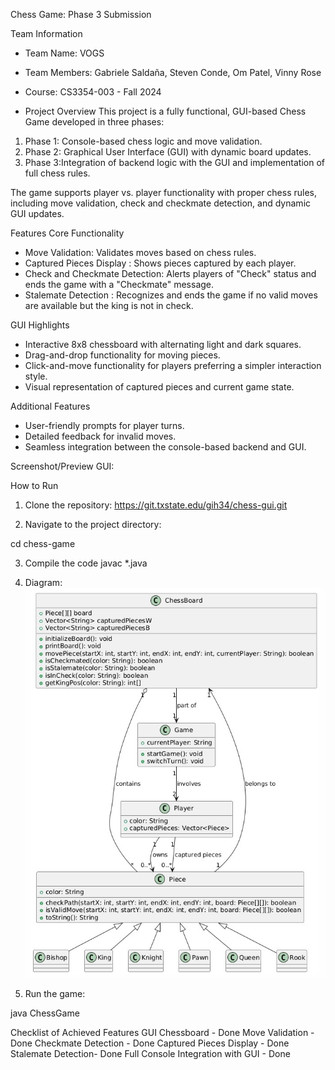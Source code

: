  Chess Game: Phase 3 Submission

 Team Information
- Team Name: VOGS
- Team Members: Gabriele Saldaña, Steven Conde, Om Patel, Vinny Rose
- Course: CS3354-003 - Fall 2024



 - Project Overview
This project is a fully functional, GUI-based Chess Game developed in three phases:
1. Phase 1: Console-based chess logic and move validation.
2. Phase 2: Graphical User Interface (GUI) with dynamic board updates.
3. Phase 3:Integration of backend logic with the GUI and implementation of full chess rules.

The game supports player vs. player functionality with proper chess rules, including move validation, check and checkmate detection, and dynamic GUI updates.



Features
Core Functionality
- Move Validation: Validates moves based on chess rules.
- Captured Pieces Display : Shows pieces captured by each player.
- Check and Checkmate Detection: Alerts players of "Check" status and ends the game with a "Checkmate" message.
- Stalemate Detection : Recognizes and ends the game if no valid moves are available but the king is not in check.

GUI Highlights
- Interactive 8x8 chessboard with alternating light and dark squares.
- Drag-and-drop functionality for moving pieces.
- Click-and-move functionality for players preferring a simpler interaction style.
- Visual representation of captured pieces and current game state.

Additional Features
- User-friendly prompts for player turns.
- Detailed feedback for invalid moves.
- Seamless integration between the console-based backend and GUI.

 Screenshot/Preview GUI:

 



How to Run
1. Clone the repository: 
https://git.txstate.edu/gih34/chess-gui.git

2. Navigate to the project directory:

cd chess-game

3. Compile the code
javac *.java


4. Diagram:
![attempt](pics/umldiagram.jpg)


5. Run the game:

java ChessGame

Checklist of Achieved Features
 GUI Chessboard - Done
 Move Validation - Done
 Checkmate Detection - Done
 Captured Pieces Display - Done
 Stalemate Detection- Done
 Full Console Integration with GUI - Done

   
